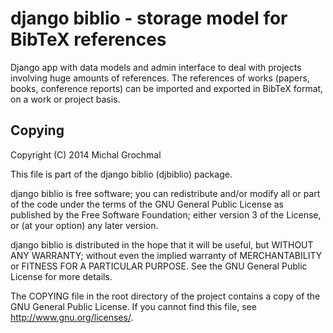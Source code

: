 django biblio - storage model for BibTeX references
===================================================

Django app with data models and admin interface to deal with projects involving
huge amounts of references.  The references of works (papers, books, conference
reports) can be imported and exported in BibTeX format, on a work or project
basis.

Copying
-------

Copyright (C) 2014 Michal Grochmal

This file is part of the django biblio (djbiblio) package.

django biblio is free software; you can redistribute and/or modify all or part
of the code under the terms of the GNU General Public License as published by
the Free Software Foundation; either version 3 of the License, or (at your
option) any later version.

django biblio is distributed in the hope that it will be useful, but WITHOUT
ANY WARRANTY; without even the implied warranty of MERCHANTABILITY or FITNESS
FOR A PARTICULAR PURPOSE. See the GNU General Public License for more details.

The COPYING file in the root directory of the project contains a copy of the
GNU General Public License. If you cannot find this file, see
<http://www.gnu.org/licenses/>.

